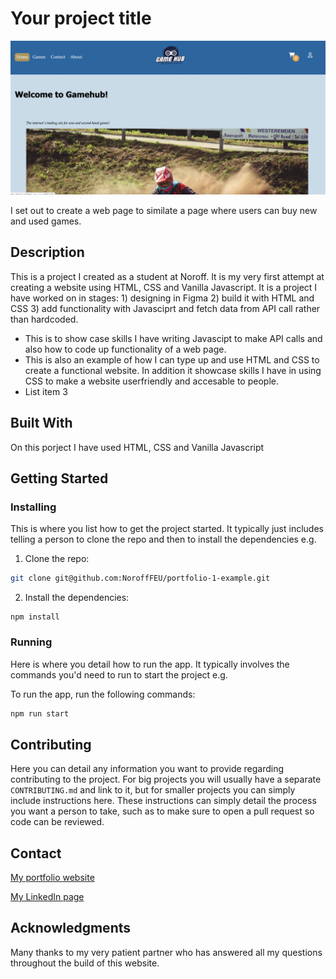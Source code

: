 # Your project title

![image](images/GameHub-screenshot.png)

I set out to create a web page to similate a page where users can buy new and used games. 

## Description
This is a project I created as a student at Noroff. It is my very first attempt at creating a website using HTML, CSS and Vanilla Javascript. It is a project I have worked on in stages: 1) designing in Figma 2) build it with HTML and CSS 3) add functionality with Javasciprt and fetch data from API call rather than hardcoded. 


- This is to show case skills I have writing Javascipt to make API calls and also how to code up functionality of a web page. 
- This is also an example of how I can type up and use HTML and CSS to create a functional website. In addition it showcase skills I have in   using CSS to make a website userfriendly and accesable to people. 
- List item 3

## Built With

On this porject I have used HTML, CSS and Vanilla Javascript

## Getting Started

### Installing

This is where you list how to get the project started. It typically just includes telling a person to clone the repo and then to install the dependencies e.g.

1. Clone the repo:

```bash
git clone git@github.com:NoroffFEU/portfolio-1-example.git
```

2. Install the dependencies:

```
npm install
```

### Running

Here is where you detail how to run the app. It typically involves the commands you'd need to run to start the project e.g.

To run the app, run the following commands:

```bash
npm run start
```

## Contributing

Here you can detail any information you want to provide regarding contributing to the project. For big projects you will usually have a separate `CONTRIBUTING.md` and link to it, but for smaller projects you can simply include instructions here. These instructions can simply detail the process you want a person to take, such as to make sure to open a pull request so code can be reviewed.

## Contact

[My portfolio website](kathrinesportfolio.netlify.app)

[My LinkedIn page](www.linkedin.com/in/kathrine-mellem-evensen-6855b612b)



## Acknowledgments

Many thanks to my very patient partner who has answered all my questions throughout the build of this website. 






